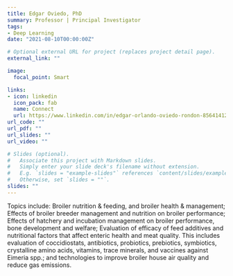 ```yaml
---
title: Edgar Oviedo, PhD
summary: Professor | Principal Investigator
tags:
- Deep Learning
date: "2021-08-10T00:00:00Z"

# Optional external URL for project (replaces project detail page).
external_link: ""

image:
  focal_point: Smart

links:
- icon: linkedin
  icon_pack: fab
  name: Connect
  url: https://www.linkedin.com/in/edgar-orlando-oviedo-rondon-856414127/
url_code: ""
url_pdf: ""
url_slides: ""
url_video: ""

# Slides (optional).
#   Associate this project with Markdown slides.
#   Simply enter your slide deck's filename without extension.
#   E.g. `slides = "example-slides"` references `content/slides/example-slides.md`.
#   Otherwise, set `slides = ""`.
slides: ""
---
```


Topics include: Broiler nutrition & feeding, and broiler health & management; Effects of broiler breeder management and nutrition on broiler performance; Effects of hatchery and incubation management on broiler performance, bone development and welfare; Evaluation of efficacy of feed additives and nutritional factors that affect enteric health and meat quality.  This includes evaluation of coccidiostats, antibiotics, probiotics, prebiotics, symbiotics, crystalline amino acids, vitamins, trace minerals, and vaccines against Eimeria spp.; and technologies to improve broiler house air quality and reduce gas emissions.